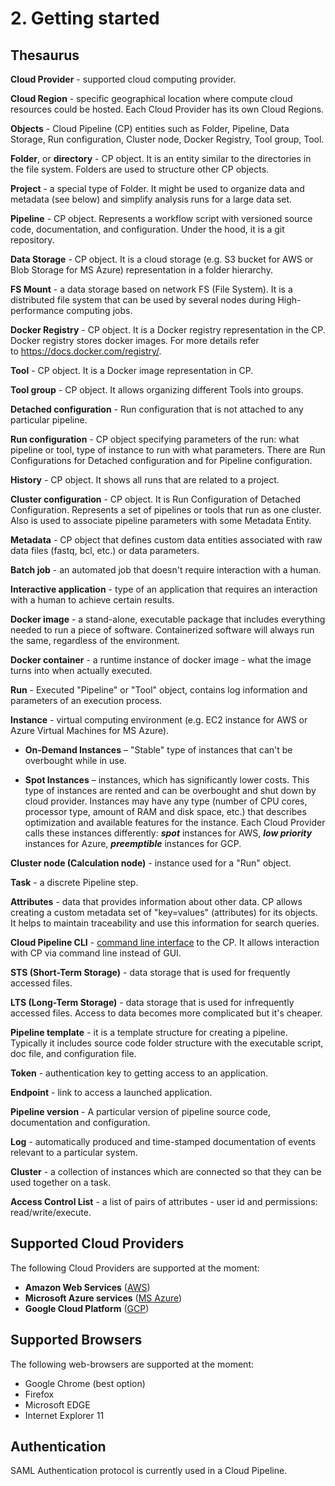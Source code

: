 # 2. Getting started

## Thesaurus

**Cloud Provider** - supported cloud computing provider.

**Cloud Region** - specific geographical location where compute cloud resources could be hosted. Each Cloud Provider has its own Cloud Regions.

**Objects** - Cloud Pipeline (CP) entities such as Folder, Pipeline, Data Storage, Run configuration, Cluster node, Docker Registry, Tool group, Tool.

**Folder**, or **directory** - CP object. It is an entity similar to the directories in the file system. Folders are used to structure other CP objects.

**Project** - a special type of Folder. It might be used to organize data and metadata (see below) and simplify analysis runs for a large data set.

**Pipeline** - CP object. Represents a workflow script with versioned source code, documentation, and configuration. Under the hood, it is a git repository.

**Data Storage** - CP object. It is a cloud storage (e.g. S3 bucket for AWS or Blob Storage for MS Azure) representation in a folder hierarchy.

**FS Mount** - a data storage based on network FS (File System). It is a distributed file system that can be used by several nodes during High-performance computing jobs.

**Docker Registry** - CP object. It is a Docker registry representation in the CP. Docker registry stores docker images. For more details refer to <https://docs.docker.com/registry/>.

**Tool** - CP object. It is a Docker image representation in CP.

**Tool group** - CP object. It allows organizing different Tools into groups.

**Detached configuration** - Run configuration that is not attached to any particular pipeline.

**Run configuration** - CP object specifying parameters of the run: what pipeline or tool, type of instance to run with what parameters. There are Run Configurations for Detached configuration and for Pipeline configuration.

**History** - CP object. It shows all runs that are related to a project.

**Cluster configuration** - CP object. It is Run Configuration of Detached Configuration. Represents a set of pipelines or tools that run as one cluster. Also is used to associate pipeline parameters with some Metadata Entity.

**Metadata** - CP object that defines custom data entities associated with raw data files (fastq, bcl, etc.) or data parameters.

**Batch job** - an automated job that doesn't require interaction with a human.

**Interactive application** - type of an application that requires an interaction with a human to achieve certain results.

**Docker image** - a stand-alone, executable package that includes everything needed to run a piece of software. Containerized software will always run the same, regardless of the environment.

**Docker container** - a runtime instance of docker image - what the image turns into when actually executed.

**Run** - Executed "Pipeline" or "Tool" object, contains log information and parameters of an execution process.

**Instance** - virtual computing environment (e.g. EC2 instance for AWS or Azure Virtual Machines for MS Azure).

- **On-Demand Instances** – "Stable" type of instances that can't be overbought while in use.

- **Spot Instances** – instances, which has significantly lower costs. This type of instances are rented and can be overbought and shut down by cloud provider. Instances may have any type (number of CPU cores, processor type, amount of RAM and disk space, etc.) that describes optimization and available features for the instance. Each Cloud Provider calls these instances differently: **_spot_** instances for AWS, **_low priority_** instances for Azure, **_preemptible_** instances for GCP.

**Cluster node (Calculation node)** - instance used for a "Run" object.

**Task** - a discrete Pipeline step.

**Attributes** - data that provides information about other data. CP allows creating a custom metadata set of "key=values" (attributes) for its objects. It helps to maintain traceability and use this information for search queries.

**Cloud Pipeline CLI** - [command line interface](https://en.wikipedia.org/wiki/Command-line_interface) to the CP. It allows interaction with CP via command line instead of GUI.

**STS (Short-Term Storage)** - data storage that is used for frequently accessed files.

**LTS (Long-Term Storage)** - data storage that is used for infrequently accessed files. Access to data becomes more complicated but it's cheaper.

**Pipeline template** - it is a template structure for creating a pipeline. Typically it includes source code folder structure with the executable script, doc file, and configuration file.

**Token** - authentication key to getting access to an application.

**Endpoint** - link to access a launched application.

**Pipeline version** - A particular version of pipeline source code, documentation and configuration.

**Log** - automatically produced and time-stamped documentation of events relevant to a particular system.

**Cluster** - a collection of instances which are connected so that they can be used together on a task.

**Access Control List** - a list of pairs of attributes - user id and permissions: read/write/execute.

## Supported Cloud Providers

The following Cloud Providers are supported at the moment:

- **Amazon Web Services‎** ([AWS](https://aws.amazon.com/))
- **Microsoft Azure services** ([MS Azure](https://azure.microsoft.com/en-us/overview/))
- **Google Cloud Platform** ([GCP](https://cloud.google.com/))

## Supported Browsers

The following web-browsers are supported at the moment:

- Google Chrome (best option)
- Firefox
- Microsoft EDGE
- Internet Explorer 11

## Authentication

SAML Authentication protocol is currently used in a Cloud Pipeline.